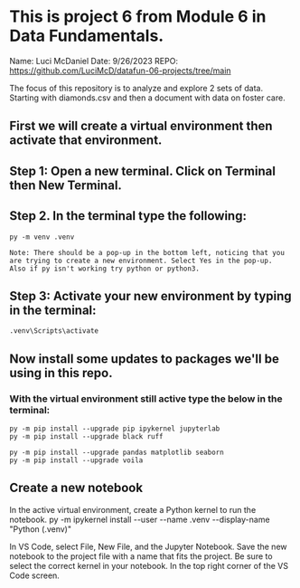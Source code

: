 # This is project 6 from Module 6 in Data Fundamentals. 
Name: Luci McDaniel
Date: 9/26/2023
REPO: https://github.com/LuciMcD/datafun-06-projects/tree/main 

The focus of this repository is to analyze and explore 2 sets of data. Starting with diamonds.csv and then a document with data on foster care. 

## First we will create a virtual environment then activate that environment. 

## Step 1: Open a new terminal. Click on Terminal then New Terminal. 

## Step 2. In the terminal type the following: 
    py -m venv .venv

    Note: There should be a pop-up in the bottom left, noticing that you are trying to create a new environment. Select Yes in the pop-up. 
    Also if py isn't working try python or python3. 

## Step 3: Activate your new environment by typing in the terminal: 
    .venv\Scripts\activate

## Now install some updates to packages we'll be using in this repo. 

### With the virtual environment still active type the below in the terminal:

    py -m pip install --upgrade pip ipykernel jupyterlab
    py -m pip install --upgrade black ruff

    py -m pip install --upgrade pandas matplotlib seaborn
    py -m pip install --upgrade voila


## Create a new notebook

In the active virtual environment, create a Python kernel to run the notebook. 
    py -m ipykernel install --user --name .venv --display-name "Python (.venv)"

In VS Code, select File, New File, and the Jupyter Notebook. Save the new notebook to the project file with a name that fits the project. Be sure to select the correct kernel in your notebook. In the top right corner of the VS Code screen. 